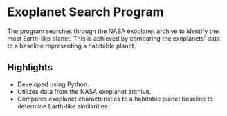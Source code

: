 # Exoplanet Search Program
The program searches through the NASA exoplanet archive to identify the most Earth-like planet. This is achieved by comparing the exoplanets' data to a baseline representing a habitable planet.
## Highlights
- Developed using Python.
- Utilizes data from the NASA exoplanet archive.
- Compares exoplanet characteristics to a habitable planet baseline to determine Earth-like similarities.
